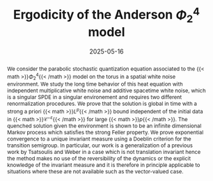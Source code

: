 ---
title: "Ergodicity of the Anderson $Φ^4_2$ model"
authors:
- H. Eulry
- A. Mouzard
date: "2025-05-16"
doi: ""
reading_time: false

# Publication type.
# Accepts a single type but formatted as a YAML list (for Hugo requirements).
# Enter a publication type from the CSL standard.
publication_types: ["article"]

# Publication name and optional abbreviated publication name.
publication: ""
publication_short: ""

abstract: We consider the parabolic stochastic quantization equation associated to the {{< math >}}$\Phi^4_2${{< /math >}} model on the torus in a spatial white noise environment. We study the long time behavior of this heat equation with independent multiplicative white noise and additive spacetime white noise, which is a singular SPDE in a singular environement and requires two different renormalization procedures. We prove that the solution is global in time with a strong a priori {{< math >}}$L^p${{< /math >}} bound independent of the initial data in {{< math >}}$\mathcal{C}^{-\varepsilon}${{< /math >}} for large {{< math >}}$p${{< /math >}}. The quenched solution given the environment is shown to be an infinite dimensional Markov process which satisfies the strong Feller property. We prove exponential convergence to a unique invariant measure using a Doeblin criterion for the transition semigroup. In particular, our work is a generalization of a previous work by Tsatsoulis and Weber in a case which is not translation invariant hence the method makes no use of the reversibility of the dynamics or the explicit knowledge of the invariant measure and it is therefore in principle applicable to situations where these are not available such as the vector-valued case. 

 

# Summary. An optional shortened abstract.
summary: We consider the parabolic stochastic quantization equation associated to the $\Phi^4_2$ model on the torus in a spatial white noise environment. We study the long time behavior of this heat equation with independent multiplicative white noise and additive spacetime white noise and prove convergence towards a unique invariant measure.

#featured: true

url_pdf: https://arxiv.org/abs/2505.11337

share: false
---